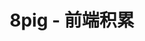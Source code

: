 ---
layout: home
title: 8pig - 前端积累

hero:
  name: 8pig
  text: 前端积累
  tagline: 点滴积累,积少成多
  image:
    src: /vue3.png
    alt: vue3
  actions:
    - theme: brand
      text: 快速开始
      link: /guide/about
    - theme: alt
      text: 在Gitee上查看
      link: https://github.com/8pig


features:
  - icon: 
    title: 便捷 
    details: TS
  - icon: 
    title: 可选
    details: TS
  - icon: 
    title: 灵活
    details: TS
  - icon: 
    title: 最新
    details: TS
---